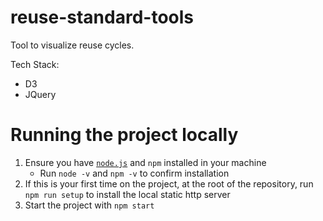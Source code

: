 # reuse-standard-tools

Tool to visualize reuse cycles.

Tech Stack:

- D3
- JQuery

# Running the project locally
1. Ensure you have [`node.js`](https://nodejs.org/en/download/) and `npm` installed in your machine
    - Run `node -v` and `npm -v` to confirm installation
1. If this is your first time on the project, at the root of the repository, run `npm run setup` to install the local static http server
1. Start the project with `npm start`
